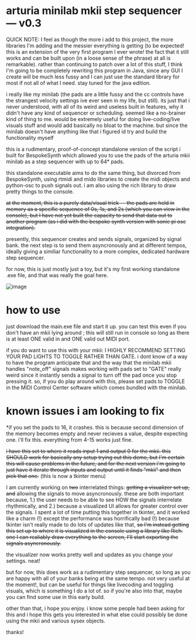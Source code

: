 # arturia minilab mkii step sequencer — v0.3

QUICK NOTE: 
I feel as though the more i add to this project, the more libraries I'm adding and the messier everything is getting (to be expected! this is an extension of the very first program I ever wrote! the fact that it still works and can be built upon (in a loose sense of the phrase) at all is remarkable). rather than continuing to patch over a lot of this stuff, I think I'm going to be completely rewriting this program in Java, since any GUI I create will be much less fussy and I can just use the standard library for most if not all of what I need. stay tuned for the java edition.

i really like my minilab (the pads are a little fussy and the cc controls have the strangest velocity settings ive ever seen in my life, but still). its just that i never understood, with all of its weird and useless built in features, why it didn't have any kind of sequencer or scheduling. seemed like a no-brainer kind of thing to me. would be extremely useful for doing live-coding/live visuals stuff and would add basically no bloat to the machine. but since the minilab doesn't have anything like that i figured id try and build the functionality myself

this is a rudimentary, proof-of-concept standalone version of the script i built for BespokeSynth which allowed you to use the pads of the arturia mkii minilab as a step sequencer with up to 64* pads.

this standalone executable aims to do the same thing, but divorced from BespokeSynth, using rtmidi and mido libraries to create the midi objects and python-osc to push signals out. i am also using the rich library to draw pretty things to the console.

~~at the moment, this is a purely data/visual trick — the pads are held in memory as a specific sequence of 0s, 1s, and 2s (which you can view in the console), but I have not yet built the capacity to send that data out to another program (as i did with the bespoke synth version with sonic pi osc integration).~~

presently, this sequencer creates and sends signals, organized by signal bank. the next step is to send them asyncronously and at different tempos, ideally giving a similiar functionality to a more complex, dedicated hardware step sequencer.

for now, this is just mostly just a toy, but it's my first working standalone .exe file, and that was really the goal here.

![image](https://user-images.githubusercontent.com/79169638/201188439-1bbfc3b3-92f9-48df-a266-18f98cd5683b.png)

# how to use

just download the main.exe file and start it up. you can test this even if you don't have an mkii lying around ; this will still run in console so long as there is at least ONE valid in and ONE valid out MIDI port.

if you do want to use this with your mkii:
I HIGHLY RECOMMEND SETTING YOUR PAD LIGHTS TO TOGGLE RATHER THAN GATE. 
i dont know of a way to have the program anticipate that and the way that the minilab mkii handles "note_off" signals makes working with pads set to "GATE" really weird since it instantly sends a signal to turn off the pad once you stop pressing it. so, if you do play around with this, please set pads to TOGGLE in the MIDI Control Center software which comes bundled with the minilab.

# known issues i am looking to fix

*if you set the pads to 16, it crashes. this is because second dimension of the memory becomes empty and never recieves a value, despite expecting one. i'll fix this. everything from 4-15 works just fine.

~~i have this set to where it reads input 1 and output 0 for the mkii. this SHOULD work for basically any setup trying out this demo, but I'm certain this will cause problems in the future, and for the next version i'm going to just have it iterate through inputs and output until it finds "mkii" and then pick that one.~~ (this is now a tkinter menu)

I am currently working on ~~two~~ interrelated things: ~~getting a visualizer set up, and~~ allowing the signals to move asyncronously. these are both important because, 1.) the user needs to be able to see HOW the signals interrelate rhythmically, and 2.) because a visualized UI allows for greater control over the signals. I spent a lot of time putting this together in tkinter, and it worked like a charm (!) except the performance was horrifically bad (!) because tkinter isn't really made to do lots of updates like that, ~~so I'm instead getting this set up to where it is visualized in the console using a library like Rich. one I can realiably draw everything to the screen, I'll start exporting the signals asyncronously.~~

the visualizer now works pretty well and updates as you change your settings. neat!

but for now, this does work as a rudimentary step sequencer, so long as you are happy with all of your banks being at the same tempo. not very useful at the moment!, but can be useful for things like livecoding and toggling visuals, which is something I do a lot of. so if you're also into that, maybe you can find some use in this early build.

other than that, i hope you enjoy. i know some people had been asking for this and i hope this gets you interested in what else could possibly be done using the mkii and various sysex objects.

thanks!
